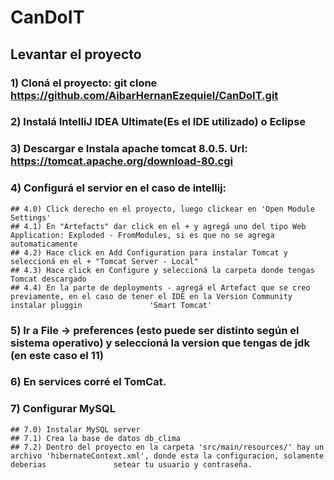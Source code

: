 # CanDoIT

## Levantar el proyecto

### 1) Cloná el proyecto: git clone https://github.com/AibarHernanEzequiel/CanDoIT.git
### 2) Instalá IntelliJ IDEA Ultimate(Es el IDE utilizado) o Eclipse
### 3) Descargar e Instala apache tomcat 8.0.5. Url: https://tomcat.apache.org/download-80.cgi
### 4) Configurá el servior en el caso de intellij:
    ## 4.0) Click derecho en el proyecto, luego clickear en 'Open Module Settings'
    ## 4.1) En "Artefacts" dar click en el + y agregá uno del tipo Web Application: Exploded - FromModules, si es que no se agrega automaticamente
    ## 4.2) Hace click en Add Configuration para instalar Tomcat y seleccioná en el + "Tomcat Server - Local"
    ## 4.3) Hace click en Configure y seleccioná la carpeta donde tengas Tomcat descargado
    ## 4.4) En la parte de deployments - agregá el Artefact que se creo previamente, en el caso de tener el IDE en la Version Community instalar pluggin               'Smart Tomcat'
### 5) Ir a File -> preferences (esto puede ser distinto según el sistema operativo) y seleccioná la version que tengas de jdk (en este caso el 11)
### 6) En services corré el TomCat.
### 7) Configurar MySQL
    ## 7.0) Instalar MySQL server
    ## 7.1) Crea la base de datos db_clima
    ## 7.2) Dentro del proyecto en la carpeta 'src/main/resources/' hay un archivo 'hibernateContext.xml', donde esta la configuracion, solamente deberias               setear tu usuario y contraseña.
    

